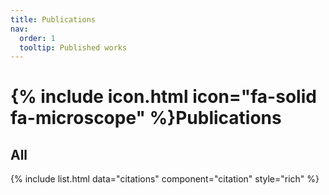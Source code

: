 ```yaml
---
title: Publications
nav:
  order: 1
  tooltip: Published works
---
```


# {% include icon.html icon="fa-solid fa-microscope" %}Publications

## All

{% include list.html data="citations" component="citation" style="rich" %}
